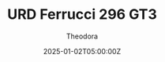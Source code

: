 ---
title: "URD Ferrucci 296 GT3"
meta_title: ""
description: "URD Ferrucci 296 GT3 - Ferrari 296 GT3 by URD"
date: 2025-01-02T05:00:00Z
thumb: yYN1BdU
mainimage: Nh1NdTm
categories: ["Car"]
author: "Theodora"
tags: ["Ferrari", "GT3", "URD", "Italy", "2023","Sports Car"]
draft: false
link: https://ouo.io/WYv5lD
manu: Ferrari
country: Italy
accel: 3.2s
year: 2023
class: GT3
drivetrain: RWD
engine: V6 twin-turbo
power: 516 hp
torque: 622
speed: 270+
gb: 6-Speed
mass: 1390
creator: URD
creatorfull: United Racing Design
creatorlink: https://unitedracingdesign.com
version: "1.2.1"
csp: "0.2.6"
carname: "Ferrari 296 GT3"
realname: URD Ferrucci 296 GT3
zipsize: "220 MB"
livery: "No"
r2r: 0
host: mods
---